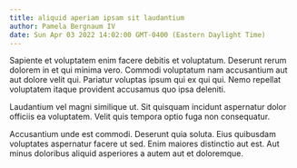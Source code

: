```yaml
---
title: aliquid aperiam ipsam sit laudantium
author: Pamela Bergnaum IV
date: Sun Apr 03 2022 14:02:00 GMT-0400 (Eastern Daylight Time)
---
```

Sapiente et voluptatem enim facere debitis et voluptatum. Deserunt rerum dolorem in et qui minima vero. Commodi voluptatum nam accusantium aut aut dolore velit qui. Pariatur voluptas ipsum qui ex qui qui. Nemo repellat voluptatem itaque provident accusamus quo ipsa deleniti.

 Laudantium vel magni similique ut. Sit quisquam incidunt aspernatur dolor officiis ea voluptatem. Velit quis tempora optio fuga non consequatur.

 Accusantium unde est commodi. Deserunt quia soluta. Eius quibusdam voluptates aspernatur facere ut sed. Enim maiores distinctio aut est. Aut minus doloribus aliquid asperiores a autem aut et doloremque.